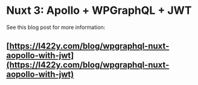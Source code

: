 # Nuxt 3: Apollo + WPGraphQL + JWT
See this blog post for more information:

## [https://l422y.com/blog/wpgraphql-nuxt-aopollo-with-jwt](https://l422y.com/blog/wpgraphql-nuxt-aopollo-with-jwt)
